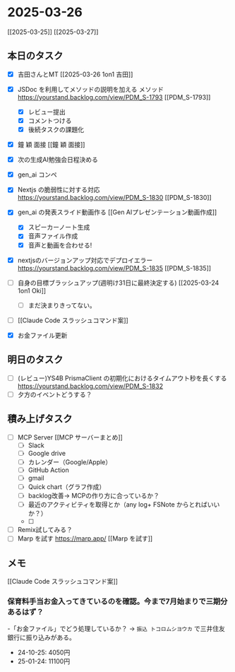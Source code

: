 # 2025-03-26

[[2025-03-25]] [[2025-03-27]]

## 本日のタスク

- [x] 吉田さんとMT [[2025-03-26 1on1 吉田]]
- [x] JSDoc を利用してメソッドの説明を加える メソッド https://yourstand.backlog.com/view/PDM_S-1793 [[PDM_S-1793]]
	- [x] レビュー提出
	- [x] コメントつける
	- [x] 後続タスクの課題化
- [x] 鐘 穎 面接 [[鐘 穎 面接]]
- [x] 次の生成AI勉強会日程決める
- [x] gen_ai コンペ

- [x] Nextjs の脆弱性に対する対応 https://yourstand.backlog.com/view/PDM_S-1830 [[PDM_S-1830]]
- [x] gen_ai の発表スライド動画作る [[Gen AIプレゼンテーション動画作成]]
	- [x] スピーカーノート生成
	- [x] 音声ファイル作成
	- [x] 音声と動画を合わせる!

- [x] nextjsのバージョンアップ対応でデプロイエラー https://yourstand.backlog.com/view/PDM_S-1835 [[PDM_S-1835]]
- [ ] 自身の目標ブラッシュアップ(週明け31日に最終決定する) [[2025-03-24 1on1 Oki]]
	- [ ] まだ決まりきってない。

- [ ] [[Claude Code スラッシュコマンド案]]

- [x] お金ファイル更新

## 明日のタスク

- [ ] (レビュー)YS4B PrismaClient の初期化におけるタイムアウト秒を長くする https://yourstand.backlog.com/view/PDM_S-1832 
- [ ] 夕方のイベントどうする？

## 積み上げタスク

- [ ] MCP Server [[MCP サーバーまとめ]]
  - [ ] Slack
  - [ ] Google drive
  - [ ] カレンダー（Google/Apple）
  - [ ] GitHub Action
  - [ ] gmail
  - [ ] Quick chart（グラフ作成）
  - [ ] backlog改善→ MCPの作り方に合っているか？
  - [ ] 最近のアクティビティを取得とか（any log+ FSNote からとればいいか？）
  - [ ] 
- [ ] Remix試してみる？
- [ ] Marp を試す https://marp.app/ [[Marp を試す]]

## メモ

[[Claude Code スラッシュコマンド案]]

### 保育料手当お金入ってきているのを確認。今まで7月始まりで三期分あるはず？

-「お金ファイル」でどう処理しているか？ -> `振込 トコロムシヨウカ` で三井住友銀行に振り込みがある。
- 24-10-25: 4050円
- 25-01-24: 11100円
